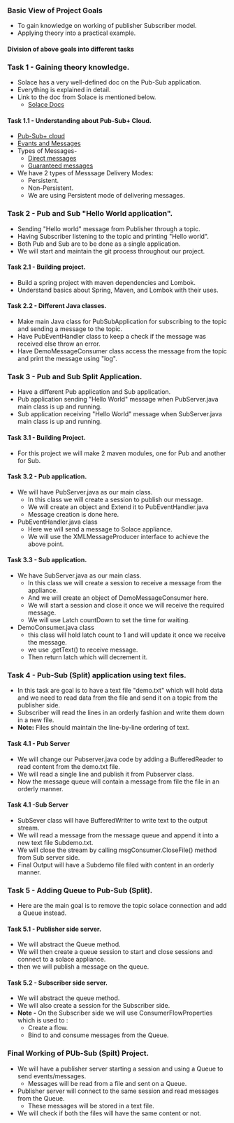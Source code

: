 
### Basic View of Project Goals
* To gain knowledge on working of publisher Subscriber model.
* Applying theory into a practical example.

#### Division of above goals into different tasks

### Task 1 - Gaining theory knowledge.
* Solace has a very well-defined doc on the Pub-Sub application.
* Everything is explained in detail.
* Link to the doc from Solace is mentioned below.
  * [Solace Docs](https://docs.solace.com/Solace-PubSub-Platform.htm)

#### Task 1.1 - Understanding about Pub-Sub+ Cloud.
* [Pub-Sub+ cloud](https://docs.solace.com/What-Is-PubSub-Cloud.htm)
* [Evants and Messages](https://docs.solace.com/ConceptMaps/Event-Stream-Maps.htm)
* Types of Messages-
  * [Direct messages](https://docs.solace.com/Basics/Direct-Messages.htm)
  * [Guaranteed messages](https://docs.solace.com/Basics/Guaranteed-Messages.htm)
* We have 2 types of Messsage Delivery Modes:
  * Persistent.
  * Non-Persistent.
  * We are using Persistent mode of delivering messages.

### Task 2 - Pub and Sub "Hello World application".
* Sending "Hello world" message from Publisher through a topic.
* Having Subscriber listening to the topic and printing "Hello world".
* Both Pub and Sub are to be done as a single application.
* We will start and maintain the git process throughout our project.

#### Task 2.1 - Building project.
* Build a spring project with maven dependencies and Lombok.
* Understand basics about Spring, Maven, and Lombok with their uses.
#### Task 2.2 - Different Java classes.
* Make main Java class for PubSubApplication for subscribing to the topic and sending a message to the topic.
* Have PubEventHandler class to keep a check if the message was received else throw an error.
* Have DemoMessageConsumer class access the message from the topic and print the message using "log".

### Task 3 - Pub and Sub Split Application.
* Have a different Pub application and Sub application.
* Pub application sending "Hello World" message when PubServer.java main class is up and running.
* Sub application receiving "Hello World" message when SubServer.java main class is up and running.

#### Task 3.1 - Building Project.
* For this project we will make 2 maven modules, one for Pub and another for Sub.
#### Task 3.2 - Pub application.
* We will have PubServer.java as our main class.
  * In this class we will create a session to publish our message.
  * We will create an object and Extend it to PubEventHandler.java
  * Message creation is done here.
* PubEventHandler.java class
  * Here we will send a message to Solace appliance.
  * We will use the XMLMessageProducer interface to achieve the above point.
#### Task 3.3 - Sub application.
* We have SubServer.java as our main class.
  * In this class we will create a session to receive a message from the appliance.
  * And we will create an object of DemoMessageConsumer here.
  * We will start a session and close it once we will receive the required message.
  * We will use Latch countDown to set the time for waiting.
* DemoConsumer.java class
  * this class will hold latch count to 1 and will update it once we receive the message.
  * we use .getText() to receive message.
  * Then return latch which will decrement it.

### Task 4 - Pub-Sub (Split) application using text files.
* In this task are goal is to have a text file  "demo.txt" which will hold data and we need to read data from the file and send it on a topic from the publisher side.
* Subscriber will read the lines in an orderly fashion and write them down in a new file.
* **Note:** Files should maintain the line-by-line ordering of text.
#### Task 4.1 - Pub Server
* We will change our Pubserver.java code by adding a BufferedReader to read content from the demo.txt file.
* We will read a single line and publish it from Pubserver class.
* Now the message queue will contain a message from file the file in an orderly manner.
#### Task 4.1 -Sub Server
* SubSever class will have BufferedWriter to write text to the output stream.
* We will read a message from the message queue and append it into a new text file Subdemo.txt.
* We will close the stream by calling msgConsumer.CloseFile() method from Sub server side.
* Final Output will have a Subdemo file filed with content in an orderly manner.



### Task 5 - Adding Queue to Pub-Sub (Split).
* Here are the main goal is to remove the topic solace connection and add a Queue instead.

#### Task 5.1 - Publisher side server.
* We will abstract the Queue method.
* We will then create a queue session to start and close sessions and connect to a solace appliance.
* then we will publish a message on the queue.

#### Task 5.2 - Subscriber side server.
* We will abstract the queue method.
* We will also create a session for the Subscriber side.
* **Note -** On the Subscriber side we will use ConsumerFlowProperties which is used to :
  * Create a flow.
  * Bind to and consume messages from the Queue.

### Final Working of PUb-Sub (Spilt) Project.
* We will have a publisher server starting a session and using a Queue to send events/messages.
  * Messages will be read from a file and sent on a Queue.
* Publisher server will connect to the same session and read messages from the Queue.
  * These messages will be stored in a text file.
* We will check if both the files will have the same content or not.